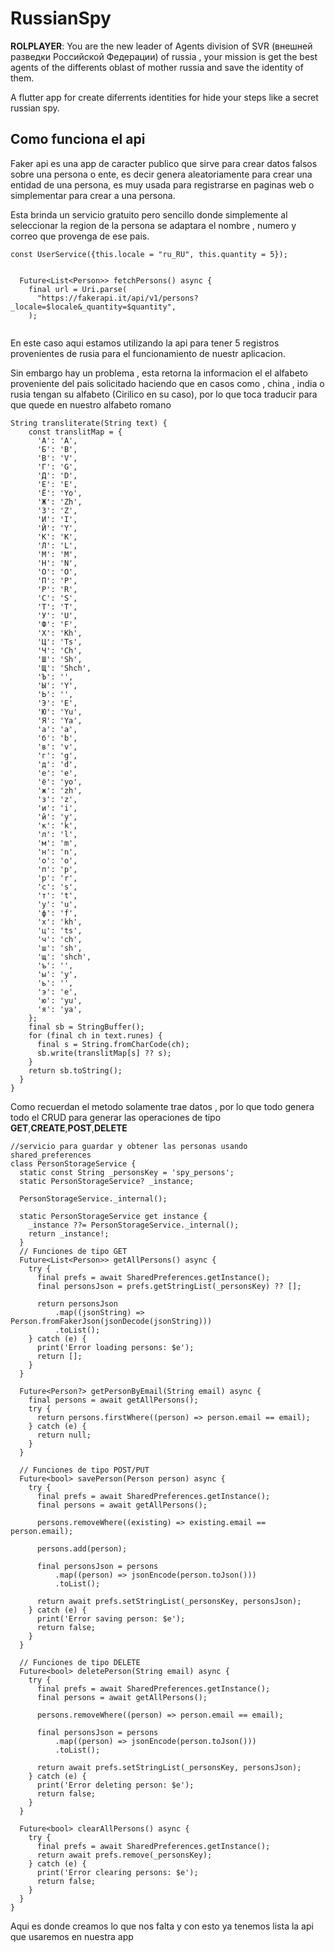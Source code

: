 # RussianSpy

**ROLPLAYER**: You are the new leader of Agents division of SVR (внешней разведки Российской Федерации) of russia , your mission is get the best agents of the differents oblast of mother russia and save the identity of them.

A flutter app for create diferrents identities for hide your steps like a secret russian spy.

## Como funciona el api

Faker api es una app de caracter publico que sirve para crear datos falsos sobre una persona o ente, es decir genera aleatoriamente para crear una entidad de una persona, es muy usada para registrarse en paginas web o simplementar para crear a una persona.

Esta brinda un servicio gratuito pero sencillo donde simplemente al seleccionar la region de la persona se adaptara el nombre , numero y correo que provenga de ese pais.

```
const UserService({this.locale = "ru_RU", this.quantity = 5});


  Future<List<Person>> fetchPersons() async {
    final url = Uri.parse(
      "https://fakerapi.it/api/v1/persons?_locale=$locale&_quantity=$quantity",
    );
    
```

En este caso aqui estamos utilizando la api para tener 5 registros provenientes de rusia para el funcionamiento de nuestr aplicacion.

Sin embargo hay un problema , esta retorna la informacion el el alfabeto proveniente del pais solicitado haciendo que en casos como , china , india o rusia tengan su alfabeto (Cirilico en su caso), por lo que toca traducir para que quede en nuestro alfabeto romano

```
String transliterate(String text) {
    const translitMap = {
      'А': 'A',
      'Б': 'B',
      'В': 'V',
      'Г': 'G',
      'Д': 'D',
      'Е': 'E',
      'Ё': 'Yo',
      'Ж': 'Zh',
      'З': 'Z',
      'И': 'I',
      'Й': 'Y',
      'К': 'K',
      'Л': 'L',
      'М': 'M',
      'Н': 'N',
      'О': 'O',
      'П': 'P',
      'Р': 'R',
      'С': 'S',
      'Т': 'T',
      'У': 'U',
      'Ф': 'F',
      'Х': 'Kh',
      'Ц': 'Ts',
      'Ч': 'Ch',
      'Ш': 'Sh',
      'Щ': 'Shch',
      'Ъ': '',
      'Ы': 'Y',
      'Ь': '',
      'Э': 'E',
      'Ю': 'Yu',
      'Я': 'Ya',
      'а': 'a',
      'б': 'b',
      'в': 'v',
      'г': 'g',
      'д': 'd',
      'е': 'e',
      'ё': 'yo',
      'ж': 'zh',
      'з': 'z',
      'и': 'i',
      'й': 'y',
      'к': 'k',
      'л': 'l',
      'м': 'm',
      'н': 'n',
      'о': 'o',
      'п': 'p',
      'р': 'r',
      'с': 's',
      'т': 't',
      'у': 'u',
      'ф': 'f',
      'х': 'kh',
      'ц': 'ts',
      'ч': 'ch',
      'ш': 'sh',
      'щ': 'shch',
      'ъ': '',
      'ы': 'y',
      'ь': '',
      'э': 'e',
      'ю': 'yu',
      'я': 'ya',
    };
    final sb = StringBuffer();
    for (final ch in text.runes) {
      final s = String.fromCharCode(ch);
      sb.write(translitMap[s] ?? s);
    }
    return sb.toString();
  }
}
```
Como recuerdan el metodo solamente trae datos , por lo que todo  genera todo el CRUD para generar las operaciones de tipo **GET**,**CREATE**,**POST**,**DELETE**


```
//servicio para guardar y obtener las personas usando shared_preferences
class PersonStorageService {
  static const String _personsKey = 'spy_persons';
  static PersonStorageService? _instance;
  
  PersonStorageService._internal();
  
  static PersonStorageService get instance {
    _instance ??= PersonStorageService._internal();
    return _instance!;
  }
  // Funciones de tipo GET
  Future<List<Person>> getAllPersons() async {
    try {
      final prefs = await SharedPreferences.getInstance();
      final personsJson = prefs.getStringList(_personsKey) ?? [];
      
      return personsJson
          .map((jsonString) => Person.fromFakerJson(jsonDecode(jsonString)))
          .toList();
    } catch (e) {
      print('Error loading persons: $e');
      return [];
    }
  }

  Future<Person?> getPersonByEmail(String email) async {
    final persons = await getAllPersons();
    try {
      return persons.firstWhere((person) => person.email == email);
    } catch (e) {
      return null;
    }
  }

  // Funciones de tipo POST/PUT
  Future<bool> savePerson(Person person) async {
    try {
      final prefs = await SharedPreferences.getInstance();
      final persons = await getAllPersons();
      
      persons.removeWhere((existing) => existing.email == person.email);
      
      persons.add(person);
      
      final personsJson = persons
          .map((person) => jsonEncode(person.toJson()))
          .toList();
      
      return await prefs.setStringList(_personsKey, personsJson);
    } catch (e) {
      print('Error saving person: $e');
      return false;
    }
  }

  // Funciones de tipo DELETE
  Future<bool> deletePerson(String email) async {
    try {
      final prefs = await SharedPreferences.getInstance();
      final persons = await getAllPersons();
      
      persons.removeWhere((person) => person.email == email);
      
      final personsJson = persons
          .map((person) => jsonEncode(person.toJson()))
          .toList();
      
      return await prefs.setStringList(_personsKey, personsJson);
    } catch (e) {
      print('Error deleting person: $e');
      return false;
    }
  }

  Future<bool> clearAllPersons() async {
    try {
      final prefs = await SharedPreferences.getInstance();
      return await prefs.remove(_personsKey);
    } catch (e) {
      print('Error clearing persons: $e');
      return false;
    }
  }
}
```
Aqui es donde creamos lo que nos falta y con esto ya tenemos lista la api que usaremos en nuestra app

